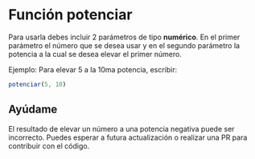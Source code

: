 # Función potenciar

Para usarla debes incluir 2 parámetros de tipo **numérico**. 
En el primer parámetro el número que se desea usar
y en el segundo parámetro la potencia a la cual se desea elevar el primer número.

Ejemplo: 
Para elevar 5 a la 10ma potencia, escribir:

```js
potenciar(5, 10)
```

## Ayúdame
El resultado de elevar un número a una potencia negativa puede ser incorrecto. Puedes esperar a futura actualización o realizar una PR para contribuir con el código. 
